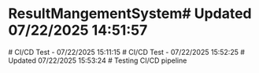 # ResultMangementSystem#   U p d a t e d   0 7 / 2 2 / 2 0 2 5   1 4 : 5 1 : 5 7  
 #   C I / C D   T e s t   -   0 7 / 2 2 / 2 0 2 5   1 5 : 1 1 : 1 5  
 #   C I / C D   T e s t   -   0 7 / 2 2 / 2 0 2 5   1 5 : 5 2 : 2 5  
 #   U p d a t e d   0 7 / 2 2 / 2 0 2 5   1 5 : 5 3 : 2 4  
 #   T e s t i n g   C I / C D   p i p e l i n e  
 